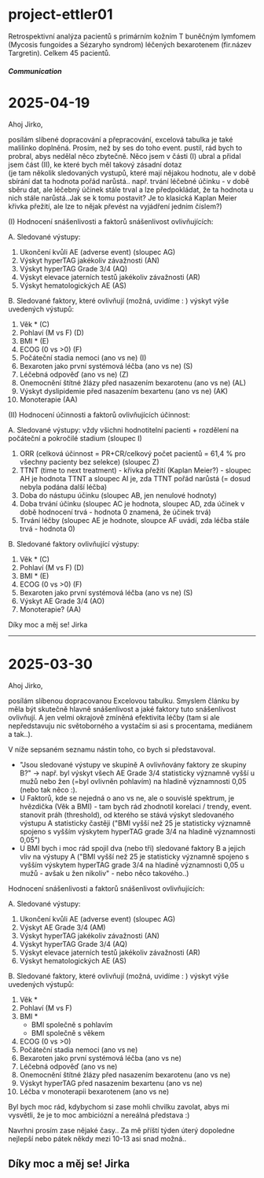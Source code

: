 # project-ettler01
Retrospektivní analýza pacientů s primárním kožním T buněčným lymfomem (Mycosis fungoides a Sézaryho syndrom) léčených bexarotenem (fir.název Targretin). Celkem 45 pacientů.

##### Communication #####
# 2025-04-19
Ahoj Jirko,
 
posílám slíbené dopracování a přepracování, excelová tabulka je také malilinko doplněná. Prosím, než by ses do toho event. pustil, rád bych to probral, abys nedělal něco zbytečně.
Něco jsem v části (I) ubral a přidal jsem část (II), ke které bych měl takový zásadní dotaz  
(je tam několik sledovaných vystupů, které mají nějakou hodnotu, ale v době sbírání dat ta hodnota pořád narůstá.. např. trvání léčebné účinku - v době sběru dat, ale léčebný účinek stále trval a lze předpokládat, že ta hodnota u nich stále narůstá..Jak se k tomu postavit? Je to klasická Kaplan Meier křivka přežití, ale lze to nějak převést na vyjádření jedním číslem?) 

 
(I)
Hodnocení snášenlivosti a faktorů snášenlivost ovlivňujících:
 
A. Sledované výstupy: 
 1. Ukončení kvůli AE (adverse event) (sloupec AG)
 2. Výskyt hyperTAG jakékoliv závažnosti (AN)
 3. Výskyt hyperTAG Grade 3/4 (AQ)
 4. Výskyt elevace jaterních testů jakékoliv závažnosti (AR)
 5. Výskyt hematologických AE (AS)
 
B. Sledované faktory, které ovlivňují (možná, uvidíme : ) výskyt výše uvedených výstupů:
 1. Věk * (C)
 2. Pohlaví (M vs F)   (D)
 3. BMI *  (E)
 4. ECOG (0 vs >0)   (F)
 5. Počáteční stadia nemoci (ano vs ne)   (I)
 6. Bexaroten jako první systémová léčba (ano vs ne)  (S)
 7. Léčebná odpověď (ano vs ne)   (Z)
 8. Onemocnění štítné žlázy před nasazením bexarotenu (ano vs ne) (AL)
 9. Výskyt dyslipidemie před nasazením bexartenu (ano vs ne)  (AK)
 10. Monoterapie (AA)

(II)
Hodnocení účinnosti a faktorů ovlivňujících účinnost:

A. Sledované výstupy:
vždy všichni hodnotitelní pacienti + rozdělení na počáteční a pokročilé stadium (sloupec I)
 1. ORR (celková účinnost = PR+CR/celkový počet pacientů = 61,4 % pro všechny pacienty bez selekce)  (sloupec Z)
 2. TTNT (time to next treatment) - křivka přežití (Kaplan Meier?) - sloupec AH je hodnota TTNT a sloupec AI je, zda TTNT pořád narůstá (= dosud nebyla podána další léčba)
 3. Doba do nástupu účinku (sloupec AB, jen nenulové hodnoty)
 4. Doba trvání účinku (sloupec AC je hodnota, sloupec AD, zda účinek v době hodnocení trvá - hodnota 0 znamená, že účinek trvá)
 5. Trvání léčby (sloupec AE je hodnote, sloupce AF uvádí, zda léčba stále trvá - hodnota 0)

B. Sledované faktory ovlivňující výstupy:
 1. Věk * (C)
 2. Pohlaví (M vs F)   (D)
 3. BMI *  (E)
 4. ECOG (0 vs >0)   (F)
 5. Bexaroten jako první systémová léčba (ano vs ne)  (S)
 6. Výskyt AE Grade 3/4 (AO)
 7. Monoterapie? (AA)


Díky moc a měj se!
Jirka

---------------------------------------------------------------------------------------------------------------------------
# 2025-03-30

Ahoj Jirko,

posílám slíbenou dopracovanou Excelovou tabulku.
Smyslem článku by měla být skutečně hlavně snášenlivost a jaké faktory tuto snášenlivost ovlivňují. A jen velmi okrajově zmíněná efektivita léčby (tam si ale nepředstavuju nic světoborného a vystačím si asi s procentama, mediánem a tak..).

V níže sepsaném seznamu nástin toho, co bych si představoval. 
- "Jsou sledované výstupy ve skupině A ovlivňovány faktory ze skupiny B?" -> např. byl výskyt všech AE Grade 3/4 statisticky významně vyšší u mužů nebo žen (=byl ovlivněn pohlavím) na hladině významnosti 0,05 (nebo tak něco :). 
- U Faktorů, kde se nejedná o ano vs ne, ale o souvislé spektrum, je hvězdička (Věk a BMI) - tam bych rád zhodnotil korelaci / trendy, event. stanovit práh (threshold), od kterého se stává výskyt sledovaného výstupu A statisticky častěji ("BMI vyšší než 25 je statisticky významně spojeno s vyšším výskytem hyperTAG grade 3/4 na hladině významnosti 0,05")
- U BMI bych i moc rád spojil dva (nebo tři) sledované faktory B a jejich vliv na výstupy A ("BMI vyšší než 25 je statisticky významně spojeno s vyšším výskytem hyperTAG grade 3/4 na hladině významnosti 0,05 u mužů - avšak u žen nikoliv" - nebo něco takového..)

Hodnocení snášenlivosti a faktorů snášenlivost ovlivňujících:

A. Sledované výstupy: 
 1. Ukončení kvůli AE (adverse event) (sloupec AG)
 2. Výskyt AE Grade 3/4 (AM)
 3. Výskyt hyperTAG jakékoliv závažnosti (AN)
 4. Výskyt hyperTAG Grade 3/4 (AQ)
 5. Výskyt elevace jaterních testů jakékoliv závažnosti (AR)
 6. Výskyt hematologických AE (AS)

B. Sledované faktory, které ovlivňují (možná, uvidíme : ) výskyt výše uvedených výstupů:
 1. Věk *
 2. Pohlaví (M vs F)
 3. BMI *
    + BMI společně s pohlavím
    + BMI společně s věkem
 4. ECOG (0 vs >0)
 5. Počáteční stadia nemoci (ano vs ne)
 6. Bexaroten jako první systémová léčba (ano vs ne)
 7. Léčebná odpověď (ano vs ne)
 8. Onemocnění štítné žlázy před nasazením bexarotenu (ano vs ne)
 9. Výskyt hyperTAG před nasazením bexartenu (ano vs ne)
 10. Léčba v monoterapii bexarotenem (ano vs ne)

Byl bych moc rád, kdybychom si zase mohli chvilku zavolat, abys mi vysvětli, že je to moc ambiciózní a nereálná představa :)

Navrhni prosím zase nějaké časy.. 
Za mě příští týden úterý dopoledne nejlepší nebo pátek někdy mezi 10-13 asi snad možná..

Díky moc a měj se!
Jirka
-----------------------------------------------------------------------
